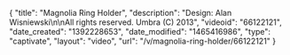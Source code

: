 {
    "title": "Magnolia Ring Holder",
    "description": "Design: Alan Wisniewski\n\nAll rights reserved. Umbra (C) 2013",
    "videoid": "66122121",
    "date_created": "1392228653",
    "date_modified": "1465416986",
    "type": "captivate",
    "layout": "video",
    "url": "\/v\/magnolia-ring-holder\/66122121"
}